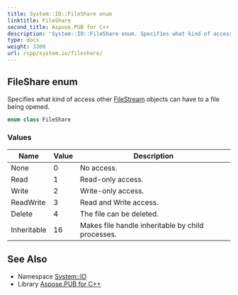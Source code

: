 ```yaml
---
title: System::IO::FileShare enum
linktitle: FileShare
second_title: Aspose.PUB for C++
description: 'System::IO::FileShare enum. Specifies what kind of access other FileStream objects can have to a file being opened in C++.'
type: docs
weight: 3300
url: /cpp/system.io/fileshare/
---
```

## FileShare enum


Specifies what kind of access other [FileStream](../filestream/) objects can have to a file being opened.

```cpp
enum class FileShare
```

### Values

| Name | Value | Description |
| --- | --- | --- |
| None | 0 | No access. |
| Read | 1 | Read-only access. |
| Write | 2 | Write-only access. |
| ReadWrite | 3 | Read and Write access. |
| Delete | 4 | The file can be deleted. |
| Inheritable | 16 | Makes file handle inheritable by child processes. |

## See Also

* Namespace [System::IO](../)
* Library [Aspose.PUB for C++](../../)
